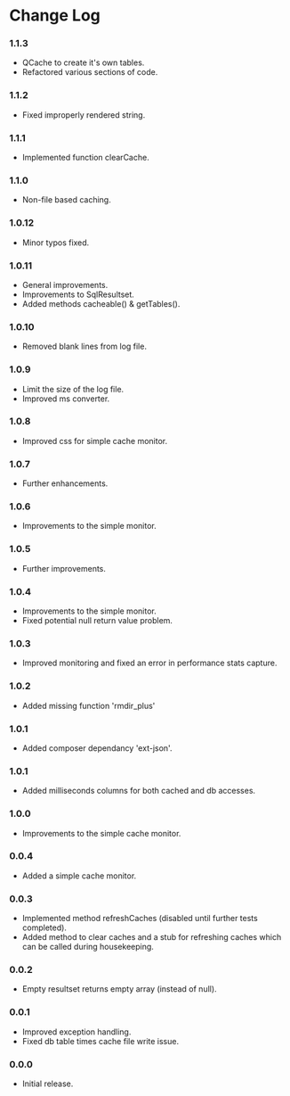 # Change Log

### 1.1.3
- QCache to create it's own tables.
- Refactored various sections of code.

### 1.1.2
- Fixed improperly rendered string.

### 1.1.1
- Implemented function clearCache.

### 1.1.0
- Non-file based caching.

### 1.0.12
- Minor typos fixed.

### 1.0.11
- General improvements.
- Improvements to SqlResultset.
- Added methods cacheable() & getTables().

### 1.0.10
- Removed blank lines from log file.

### 1.0.9
- Limit the size of the log file.
- Improved ms converter.

### 1.0.8
- Improved css for simple cache monitor.

### 1.0.7
- Further enhancements.

### 1.0.6
- Improvements to the simple monitor.

### 1.0.5
- Further improvements.

### 1.0.4
- Improvements to the simple monitor.
- Fixed potential null return value problem.

### 1.0.3
- Improved monitoring and fixed an error in performance stats capture.

### 1.0.2
- Added missing function 'rmdir_plus'

### 1.0.1
- Added composer dependancy 'ext-json'.

### 1.0.1
- Added milliseconds columns for both cached and db accesses.

### 1.0.0
- Improvements to the simple cache monitor.

### 0.0.4
- Added a simple cache monitor.

### 0.0.3
- Implemented method refreshCaches (disabled until further tests completed).
- Added method to clear caches and a stub for refreshing caches which can be called during housekeeping.

### 0.0.2
- Empty resultset returns empty array (instead of null).

### 0.0.1
- Improved exception handling.
- Fixed db table times cache file write issue.

### 0.0.0
- Initial release.
